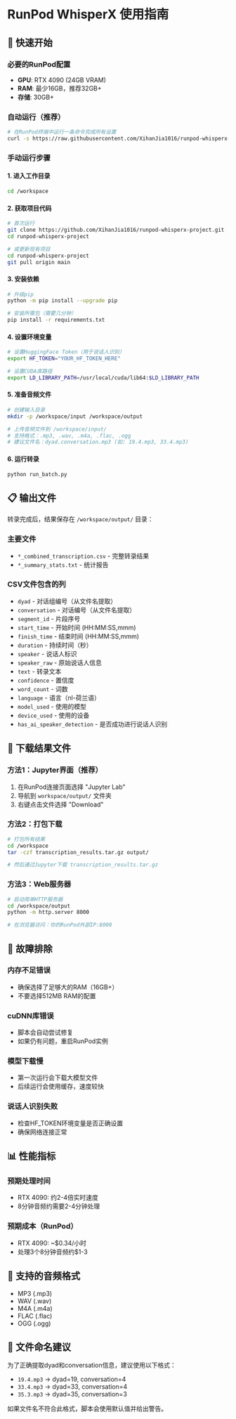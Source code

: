 # RunPod WhisperX 使用指南

## 🚀 快速开始

### 必要的RunPod配置
- **GPU**: RTX 4090 (24GB VRAM)
- **RAM**: 最少16GB，推荐32GB+
- **存储**: 30GB+

### 自动运行（推荐）
```bash
# 在RunPod终端中运行一条命令完成所有设置
curl -s https://raw.githubusercontent.com/XihanJia1016/runpod-whisperx-project/main/runpod_setup_guide.sh | bash
```

### 手动运行步骤

#### 1. 进入工作目录
```bash
cd /workspace
```

#### 2. 获取项目代码
```bash
# 首次运行
git clone https://github.com/XihanJia1016/runpod-whisperx-project.git
cd runpod-whisperx-project

# 或更新现有项目
cd runpod-whisperx-project
git pull origin main
```

#### 3. 安装依赖
```bash
# 升级pip
python -m pip install --upgrade pip

# 安装所需包（需要几分钟）
pip install -r requirements.txt
```

#### 4. 设置环境变量
```bash
# 设置HuggingFace Token（用于说话人识别）
export HF_TOKEN="YOUR_HF_TOKEN_HERE"

# 设置CUDA库路径
export LD_LIBRARY_PATH=/usr/local/cuda/lib64:$LD_LIBRARY_PATH
```

#### 5. 准备音频文件
```bash
# 创建输入目录
mkdir -p /workspace/input /workspace/output

# 上传音频文件到 /workspace/input/
# 支持格式：.mp3, .wav, .m4a, .flac, .ogg
# 建议文件名：dyad.conversation.mp3 (如: 19.4.mp3, 33.4.mp3)
```

#### 6. 运行转录
```bash
python run_batch.py
```

## 📋 输出文件

转录完成后，结果保存在 `/workspace/output/` 目录：

### 主要文件
- `*_combined_transcription.csv` - 完整转录结果
- `*_summary_stats.txt` - 统计报告

### CSV文件包含的列
- `dyad` - 对话组编号（从文件名提取）
- `conversation` - 对话编号（从文件名提取）
- `segment_id` - 片段序号
- `start_time` - 开始时间 (HH:MM:SS,mmm)
- `finish_time` - 结束时间 (HH:MM:SS,mmm)
- `duration` - 持续时间（秒）
- `speaker` - 说话人标识
- `speaker_raw` - 原始说话人信息
- `text` - 转录文本
- `confidence` - 置信度
- `word_count` - 词数
- `language` - 语言（nl-荷兰语）
- `model_used` - 使用的模型
- `device_used` - 使用的设备
- `has_ai_speaker_detection` - 是否成功进行说话人识别

## 💾 下载结果文件

### 方法1：Jupyter界面（推荐）
1. 在RunPod连接页面选择 "Jupyter Lab"
2. 导航到 `workspace/output/` 文件夹
3. 右键点击文件选择 "Download"

### 方法2：打包下载
```bash
# 打包所有结果
cd /workspace
tar -czf transcription_results.tar.gz output/

# 然后通过Jupyter下载 transcription_results.tar.gz
```

### 方法3：Web服务器
```bash
# 启动简单HTTP服务器
cd /workspace/output
python -m http.server 8000

# 在浏览器访问：你的RunPod外部IP:8000
```

## 🔧 故障排除

### 内存不足错误
- 确保选择了足够大的RAM（16GB+）
- 不要选择512MB RAM的配置

### cuDNN库错误
- 脚本会自动尝试修复
- 如果仍有问题，重启RunPod实例

### 模型下载慢
- 第一次运行会下载大模型文件
- 后续运行会使用缓存，速度较快

### 说话人识别失败
- 检查HF_TOKEN环境变量是否正确设置
- 确保网络连接正常

## 📊 性能指标

### 预期处理时间
- RTX 4090: 约2-4倍实时速度
- 8分钟音频约需要2-4分钟处理

### 预期成本（RunPod）
- RTX 4090: ~$0.34/小时
- 处理3个8分钟音频约$1-3

## 🎯 支持的音频格式

- MP3 (.mp3)
- WAV (.wav) 
- M4A (.m4a)
- FLAC (.flac)
- OGG (.ogg)

## 📝 文件命名建议

为了正确提取dyad和conversation信息，建议使用以下格式：
- `19.4.mp3` → dyad=19, conversation=4
- `33.4.mp3` → dyad=33, conversation=4
- `35.3.mp3` → dyad=35, conversation=3

如果文件名不符合此格式，脚本会使用默认值并给出警告。